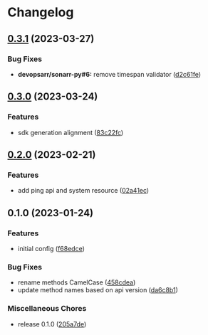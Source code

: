 # Changelog

## [0.3.1](https://github.com/devopsarr/prowlarr-go/compare/v0.3.0...v0.3.1) (2023-03-27)


### Bug Fixes

* **devopsarr/sonarr-py#6:** remove timespan validator ([d2c61fe](https://github.com/devopsarr/prowlarr-go/commit/d2c61feb62d0edf0ad72f63bb6753f277654cf00))

## [0.3.0](https://github.com/devopsarr/prowlarr-go/compare/v0.2.0...v0.3.0) (2023-03-24)


### Features

* sdk generation alignment ([83c22fc](https://github.com/devopsarr/prowlarr-go/commit/83c22fc61125853c232a8c1ac056144949cdb9b5))

## [0.2.0](https://github.com/devopsarr/prowlarr-go/compare/v0.1.0...v0.2.0) (2023-02-21)


### Features

* add ping api and system resource ([02a41ec](https://github.com/devopsarr/prowlarr-go/commit/02a41ec6798a88dfe6eed0ad59e4939ebe04fb49))

## 0.1.0 (2023-01-24)


### Features

* initial config ([f68edce](https://github.com/devopsarr/prowlarr-go/commit/f68edcec85e3a543666d6bef80e2cdad6b34b1b4))


### Bug Fixes

* rename methods CamelCase ([458cdea](https://github.com/devopsarr/prowlarr-go/commit/458cdeac09ae99e7d0820c90d36e86df9faac1ed))
* update method names based on api version ([da6c8b1](https://github.com/devopsarr/prowlarr-go/commit/da6c8b1501cb96925181281c3849fdcb97e0076f))


### Miscellaneous Chores

* release 0.1.0 ([205a7de](https://github.com/devopsarr/prowlarr-go/commit/205a7de87e39545362968150801466a23bf62fb6))
